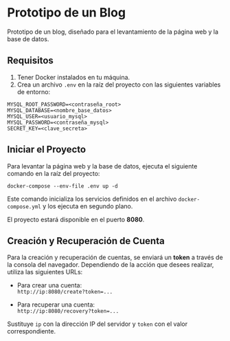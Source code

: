 # Prototipo de un Blog

Prototipo de un blog, diseñado para el levantamiento de la página web y la base de datos.

## Requisitos

1. Tener Docker instalados en tu máquina.
2. Crea un archivo `.env` en la raíz del proyecto con las siguientes variables de entorno:

```
MYSQL_ROOT_PASSWORD=<contraseña_root>  
MYSQL_DATABASE=<nombre_base_datos>  
MYSQL_USER=<usuario_mysql>  
MYSQL_PASSWORD=<contraseña_mysql>  
SECRET_KEY=<clave_secreta>  
```

## Iniciar el Proyecto

Para levantar la página web y la base de datos, ejecuta el siguiente comando en la raíz del proyecto:

```docker-compose --env-file .env up -d```

Este comando inicializa los servicios definidos en el archivo `docker-compose.yml` y los ejecuta en segundo plano.

El proyecto estará disponible en el puerto **8080**.

## Creación y Recuperación de Cuenta

Para la creación y recuperación de cuentas, se enviará un **token** a través de la consola del navegador. Dependiendo de la acción que desees realizar, utiliza las siguientes URLs:

- Para crear una cuenta:  
  ```http://ip:8080/create?token=...```

- Para recuperar una cuenta:  
  ```http://ip:8080/recovery?token=...```

Sustituye `ip` con la dirección IP del servidor y `token` con el valor correspondiente.
